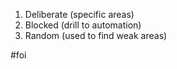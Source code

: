1. Deliberate (specific areas)
2. Blocked (drill to automation)
3. Random (used to find weak areas)

#foi

